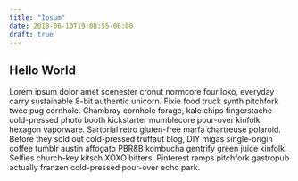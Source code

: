 ```yaml
---
title: "Ipsum"
date: 2018-06-10T19:08:55-06:00
draft: true
---
```

## Hello World

Lorem ipsum dolor amet scenester cronut normcore four loko, everyday carry sustainable 8-bit authentic unicorn. Fixie food truck synth pitchfork twee pug cornhole. Chambray cornhole forage, kale chips fingerstache cold-pressed photo booth kickstarter mumblecore pour-over kinfolk hexagon vaporware. Sartorial retro gluten-free marfa chartreuse polaroid. Before they sold out cold-pressed truffaut blog, DIY migas single-origin coffee tumblr austin affogato PBR&B kombucha gentrify green juice kinfolk. Selfies church-key kitsch XOXO bitters. Pinterest ramps pitchfork gastropub actually franzen cold-pressed pour-over echo park.